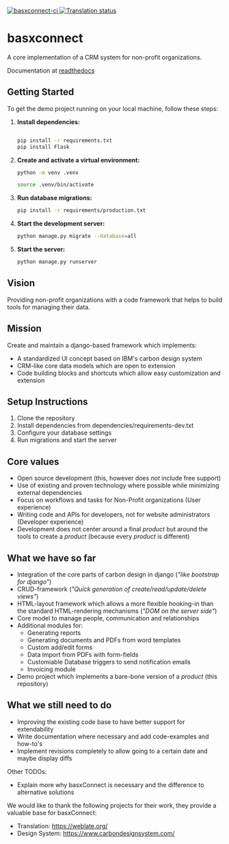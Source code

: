 [
![basxconnect-ci](https://github.com/basxsoftwareassociation/basxconnect/actions/workflows/main.yml/badge.svg)
](https://github.com/basxsoftwareassociation/basxconnect/actions/workflows/main.yml)
[
![Translation status](https://hosted.weblate.org/widgets/basxconnect/-/svg-badge.svg)
](https://hosted.weblate.org/engage/basxconnect/)





basxconnect
===========

A core implementation of a CRM system for non-profit organizations.

Documentation at [readthedocs](https://basx-bread.readthedocs.io/en/latest/)

## Getting Started






To get the demo project running on your local machine, follow these steps:


1.  **Install dependencies:**



    ```bash

    pip install -r requirements.txt
    pip install Flask

    ```
2.  **Create and activate a virtual environment:**

    ```bash
    python -m venv .venv

    source .venv/bin/activate

    ```
3.  **Run database migrations:**


    ```bash
    pip install -r requirements/production.txt

    ```
4.  **Start the development server:**

    ```bash
    python manage.py migrate --database=all
    ```
5.  **Start the server:**

    ```bash
    python manage.py runserver


    ```






Vision
------
Providing non-profit organizations with a code framework that helps to build tools for managing their data.

Mission
-------
Create and maintain a django-based framework which implements:
- A standardized UI concept based on IBM's carbon design system
- CRM-like core data models which are open to extension
- Code building blocks and shortcuts which allow easy customization and extension

Setup Instructions
------------------
1. Clone the repository
2. Install dependencies from dependencies/requirements-dev.txt
3. Configure your database settings
4. Run migrations and start the server




Core values
-----------
- Open source development (this, however does *not* include free support)
- Use of existing and proven technology where possible while minimizing external dependencies
- Focus on workflows and tasks for Non-Profit organizations (User experience)
- Writing code and APIs for developers, not for website administrators (Developer experience)
- Development does not center around a final *product* but around the tools to create a *product* (because every *product* is different)

What we have so far
-------------------

- Integration of the core parts of carbon design in django (*"like bootstrap for django"*)
- CRUD-framework (*"Quick generation of create/read/update/delete views"*)
- HTML-layout framework which allows a more flexible hooking-in than the standard HTML-rendering mechanisms (*"DOM on the server side"*)
- Core model to manage people, communication and relationships
- Additional modules for:
  - Generating reports
  - Generating documents and PDFs from word templates
  - Custom add/edit forms
  - Data import from PDFs with form-fields
  - Customiable Database triggers to send notification emails
  - Invoicing module
- Demo project which implements a bare-bone version of a *product* (this repository)

What we still need to do
------------------------

- Improving the existing code base to have better support for extendability
- Write documentation where necessary and add code-examples and how-to's
- Implement revisions completely to allow going to a certain date and maybe display diffs

Other TODOs:
- Explain more why basxConnect is necessary and the difference to alternative solutions

We would like to thank the following projects for their work, they provide a valuable base for basxConnect:

- Translation: https://weblate.org/
- Design System: https://www.carbondesignsystem.com/
